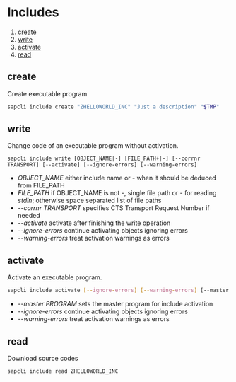 # Includes

1. [create](#create)
2. [write](#write)
3. [activate](#activate)
4. [read](#read)

## create

Create executable program

```bash
sapcli include create "ZHELLOWORLD_INC" "Just a description" "$TMP"
```

## write

Change code of an executable program without activation.

```
sapcli include write [OBJECT_NAME|-] [FILE_PATH+|-] [--corrnr TRANSPORT] [--activate] [--ignore-errors] [--warning-errors]
```

* _OBJECT\_NAME_ either include name or - when it should be deduced from FILE\_PATH
* _FILE\_PATH_ if OBJECT\_NAME is not -, single file path or - for reading _stdin_; otherwise space separated list of file paths
* _--corrnr TRANSPORT_ specifies CTS Transport Request Number if needed
* _--activate_ activate after finishing the write operation
* _--ignore-errors_ continue activating objects ignoring errors
* _--warning-errors_ treat activation warnings as errors

## activate

Activate an executable program.

```bash
sapcli include activate [--ignore-errors] [--warning-errors] [--master ZHELLOWORLD] NAME NAME ...
```

* _--master PROGRAM_ sets the master program for include activation
* _--ignore-errors_ continue activating objects ignoring errors
* _--warning-errors_ treat activation warnings as errors

## read

Download source codes

```bash
sapcli include read ZHELLOWORLD_INC
```
